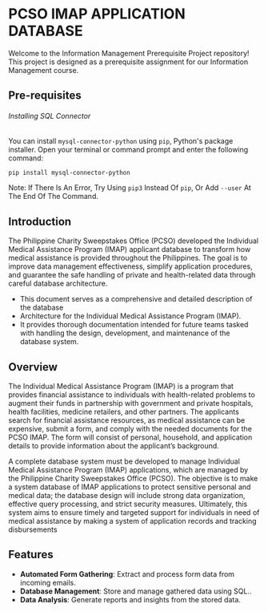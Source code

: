 # PCSO IMAP APPLICATION DATABASE

Welcome to the Information Management Prerequisite Project repository! This project is designed as a prerequisite assignment for our Information Management course.

## Pre-requisites
###### Installing SQL Connector
You can install `mysql-connector-python` using `pip`, Python's package installer. Open your terminal or command prompt and enter the following command:
```bash
pip install mysql-connector-python
```
Note: If There Is An Error, Try Using `pip3` Instead Of `pip`, Or Add `--user` At The End Of The Command.



## Introduction

The Philippine Charity Sweepstakes Office (PCSO) developed the Individual Medical Assistance Program (IMAP) applicant database to transform how medical assistance is provided throughout the Philippines. The goal is to improve data management effectiveness, simplify application procedures, and guarantee the safe handling of private and health-related data through careful database architecture. 

- This document serves as a comprehensive and detailed description of the database 
- Architecture for the Individual Medical Assistance Program (IMAP).
- It provides thorough documentation intended for future teams tasked with handling the design, development, and maintenance of the database system.

## Overview


The Individual Medical Assistance Program (IMAP) is a program that provides financial assistance to individuals with health-related problems to augment their funds in partnership with government and private hospitals, health facilities, medicine retailers, and other partners. The applicants search for financial assistance resources, as medical assistance can be expensive, submit a form, and comply with the needed documents for the PCSO IMAP. The form will consist of personal, household, and application details to provide information about the applicant’s background. 
 

A complete database system must be developed to manage Individual Medical Assistance Program (IMAP) applications, which are managed by the Philippine Charity Sweepstakes Office (PCSO). The objective is to make a system database of IMAP applications to protect sensitive personal and medical data; the database design will include strong data organization, effective query processing, and strict security measures. Ultimately, this system aims to ensure timely and targeted support for individuals in need of medical assistance by making a system of application records and tracking disbursements


## Features

- **Automated Form Gathering**: Extract and process form data from incoming emails.
- **Database Management**: Store and manage gathered data using SQL..
- **Data Analysis**: Generate reports and insights from the stored data.
